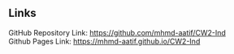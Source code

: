## Links

GitHub Repository Link: https://github.com/mhmd-aatif/CW2-Ind <br>
Github Pages Link: https://mhmd-aatif.github.io/CW2-Ind
